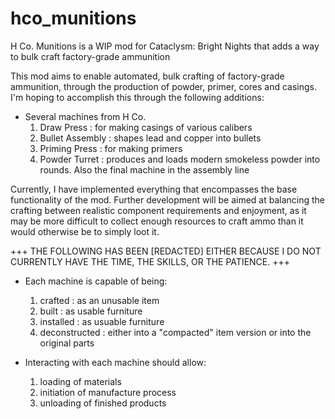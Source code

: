 # hco_munitions
H Co. Munitions is a WIP mod for Cataclysm: Bright Nights that adds a way to bulk craft factory-grade ammunition

This mod aims to enable automated, bulk crafting of factory-grade ammunition, through the production of powder, primer, cores and casings.
I'm hoping to accomplish this through the following additions:

- Several machines from H Co.
  1. Draw Press : for making casings of various calibers
  2. Bullet Assembly : shapes lead and copper into bullets
  3. Priming Press : for making primers
  4. Powder Turret : produces and loads modern smokeless powder into rounds. Also the final machine in the assembly line
  
Currently, I have implemented everything that encompasses the base functionality of the mod. Further development will be aimed at balancing the crafting between realistic component requirements and enjoyment, as it may be more difficult to collect enough resources to craft ammo than it would otherwise be to simply loot it.

+++ THE FOLLOWING HAS BEEN [REDACTED] EITHER BECAUSE I DO NOT CURRENTLY HAVE THE TIME, THE SKILLS, OR THE PATIENCE. +++

- Each machine is capable of being: 
  1. crafted : as an unusable item
  2. built : as usable furniture
  3. installed : as usuable furniture
  4. deconstructed : either into a "compacted" item version or into the original parts

- Interacting with each machine should allow:
  1. loading of materials
  2. initiation of manufacture process
  3. unloading of finished products
